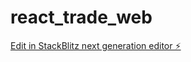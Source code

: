 # react_trade_web

[Edit in StackBlitz next generation editor ⚡️](https://stackblitz.com/~/github.com/airtnqls/react_trade_web)